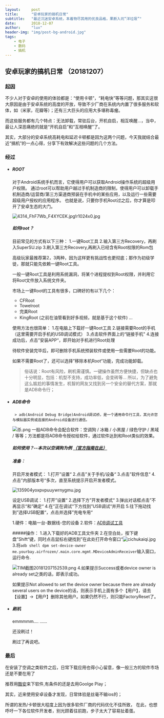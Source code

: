 ```yaml
---
layout:     post
title:      "安卓玩家的搞机日常"
subtitle:   "最近沉迷安卓系统，本着物尽其用的优良品格，果断入坑“洋垃圾”"
date:       2018-12-07
author:     "lux"
header-img: "img/post-bg-android.jpg"
tags:
    - 电子  
    - 数码
    - 搞机
---
```


## 安卓玩家的搞机日常 （20181207）
>





### 起因
不少人对于安卓的使用的体验都是：“使用卡顿”，“耗电快”等等问题，那其实这很大原因是由于安卓系统的高度的开放，导致不少厂商在系统内内置了很多服务和软体，如（米家，花瓣等）；还有三大巨头的应用大多堪称毒瘤。

而这些服务都有几个特点：无法卸载，常驻后台，开机自启，相互唤醒...，当中，最让人深恶痛绝的就是“开机自启”和“互相唤醒”了。

其实，大部分的安卓系统高耗电和延迟卡顿都是因为这两个问题，今天我就结合最近“搞机”的一点心得，分享下有效解决这些问题的几个方法。


### 经过

* ##### ROOT
	对于Android系统手机而言，它使得用户可以获取Android操作系统的超级用户权限。
    通过root可以帮助用户越过手机制造商的限制，使得用户可以卸载手机制造商/运营商/第三方渠道商预装在手机中的某些应用，以及运行一些需要超级用户授权的应用程序。
    也就是说，只要你手机Root过之后，你才算是叩开了安卓生态的大门。

    ![4314_FhF7Wb_F4XYCEK.jpg!r1024x0.jpg](https://i.loli.net/2018/12/07/5c0a20d9e9641.jpg)

	##### 如何root？
    目前常见的方式有以下三种：
    1.一键Root工具
    2.输入第三方Recovery，再刷入SuperSU.zip
    3.刷入第三方Recovery,再刷入已经含有Root权限的Rom包

    高级玩家最推荐第2，3两种，因为这样更有挑战性也更彻底；那作为初级学徒，那就只能先依赖一键Root工具。

    一般一键Root工具是利用系统漏洞，将某个进程提权到Root权限，并利用它将Root文件放入系统文件夹。

    市场上一键Root的工具有很多，口碑好的有以下几个：
    * CFRoot
    * Towelroot
    * 完美Root
    * KingRoot (之前在油管看到好多视频，就是基于这个软件)
     ...

     使用方法也很简单：
     1.在电脑上下载好一键Root工具
     2.链接需要Root的手机（这里需要开启手机的USB调试模式）
     3.点击软件界面上的“链接手机"
     4.连接成功后，点击”安装APP“，即开始对手机进行Root处理

     待软件安装完毕后，即可删除手机系统预装软件或使用一些需要Root的功能。

     如果不需要Root了，还可以选择”移除本机Root“功能，完成功能卸载。

    > 俗话说：Root有风险，刷机需谨慎。一键操作虽然方便快捷，但缺点也十分明显，包括：机型不支持，成功率低，会变砖等...
    > 所以，为了避免这么尴尬的事情发生，机智的网友又找到另一个安全的替代方案，那就是ADB命令行；

* ##### ADB命令
	   > adb(Android Debug Bridge)Android调试桥，是一个通用命令行工具，其允许您与模拟器实例或连接的Android设备进行通信。

    ![杀.png](https://i.loli.net/2018/12/07/5c0a1ceb4ef97.png)
	一般ADB命令会配合软件：空调狗 / 冰箱 / 小黑屋 / 绿色守护 / 黑域  /  等等；方法都是将ADB命令授权给软件，通过软件达到和Root类似的效果。

    ##### 如何使用？--本次以空调狗为例 [（官方指南在此）](https://github.com/hyongbai/AirFrozenGranter)

	##### 准备：

    开启开发者模式：
    1.打开”设置“
    2.点击”关于手机/设备“
    3.点击”软件信息“
    4.点击”内部版本号“多次，直至系统提示开启开发者模式。

	![135904yoxpvpuuywrnygmu.jpg](https://i.loli.net/2018/12/07/5c0a1eb7ab474.jpg)

    设定USB调试：
    1.打开”设置“
    2.选择下方”开发者模式“
    3.弹出对话框点击”不再显示“和”确定“
    4.在”正在调试“下方找到”USB调试“并开启
    5.往下拖动找到”选择USB配置“，点击并选择”充电专用“

    1.硬件：电脑一台-数据线-您的设备
    2.软件：[ADB调试工具](https://pan.baidu.com/s/1OTAM1AjngpuNrQpN14ZWUA)

	#####操作：
    1.进入下载好的ADB工具文件夹
    2.在空白处，按下键盘”Shift“键，同时点击鼠标右键找到”在此处打开命令窗口“![cichukaiqi.jpg](https://i.loli.net/2018/12/07/5c0a1cea359be.jpg)
    3.将`` adb shell dpm set-device-owner me.yourbay.airfrozen/.main.core.mgmt.MDeviceAdminReceiver ``输入窗口，运行命令.

    ![TIM截图20181207152539.png](https://i.loli.net/2018/12/07/5c0a2087c1101.png)
    4.如果提示Success或者device owner is already set之类的话，即表示成功。

    如果提示Not allowed to set the device owner because there are already several users on the device的话，则表示手机上面有多个【用户】，请去【设置】→【用户】删除其他用户。如果仍然不行，则只能FactoryReset了。


* ##### 刷机

	emmmmm....
    ......

    还没刷过！
    
    刷过了再说吧。

### 最后
在安装了空调之类软件之后，日常下载应用也得小心留意，像一般三方的软件市场还是不要在用了

推荐用[酷安](https://www.coolapk.com)来下软件,有条件的还是去用Goolge Play；

其实，近来使用安卓设备才发现，日常体验是丝毫不输ios的；

所谓的发热/卡顿很大程度上因为很多软件厂商的代码优化不佳所致，
在此，也想呼吁一下各位软件开发者，别光顾着往前跑，步子太大了容易扯着蛋。
